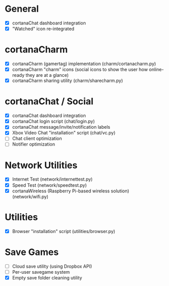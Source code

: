 # General
- [x] cortanaChat dashboard integration
- [x] "Watched" icon re-integrated
# cortanaCharm
- [x] cortanaCharm (gamertag) implementation (charm/cortanacharm.py)
- [x] cortanaCharm "charm" icons (social icons to show the user how online-ready they are at a glance)
- [x] cortanaCharm sharing utility (charm/sharecharm.py)
# cortanaChat / Social
- [x] cortanaChat dashboard integration
- [x] cortanaChat login script (chat/login.py)
- [x] cortanaChat message/invite/notification labels
- [x] Xbox Video Chat "installation" script (chat/vc.py)
- [ ] Chat client optimization
- [ ] Notifier optimization
# Network Utilities 
- [x] Internet Test (network/internettest.py)
- [x] Speed Test (network/speedtest.py)
- [x] cortanaWireless (Raspberry Pi-based wireless solution) (network/wifi.py)
# Utilities
- [x] Browser "installation" script (utilities/browser.py)
# Save Games
- [ ] Cloud save utility (using Dropbox API)
- [ ] Per-user savegame system
- [x] Empty save folder cleaning utility
